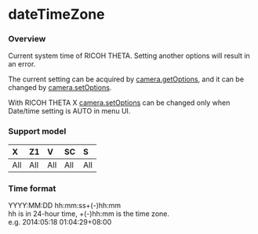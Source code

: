 # dateTimeZone

### Overview

Current system time of RICOH THETA. Setting another options will result in an error.

The current setting can be acquired by [camera.getOptions](../commands/camera.get_options.md), and it can be changed by [camera.setOptions](../commands/camera.set_options.md).

With RICOH THETA X [camera.setOptions](../commands/camera.set_options.md) can be changed only when Date/time setting is AUTO in menu UI.

### Support model

| X | Z1 | V | SC | S |
|:--|:--|:--|:--|:--|
| All | All | All | All | All |

### Time format

YYYY:MM:DD hh:mm:ss+(-)hh:mm  
hh is in 24-hour time, +(-)hh:mm is the time zone.   
e.g. 2014:05:18 01:04:29+08:00
